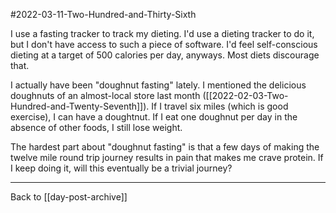 #2022-03-11-Two-Hundred-and-Thirty-Sixth

I use a fasting tracker to track my dieting.  I'd use a dieting tracker to do it, but I don't have access to such a piece of software.  I'd feel self-conscious dieting at a target of 500 calories per day, anyways.  Most diets discourage that.

I actually have been "doughnut fasting" lately.  I mentioned the delicious doughnuts of an almost-local store last month ([[2022-02-03-Two-Hundred-and-Twenty-Seventh]]).  If I travel six miles (which is good exercise), I can have a doughtnut.  If I eat one doughnut per day in the absence of other foods, I still lose weight.

The hardest part about "doughnut fasting" is that a few days of making the twelve mile round trip journey results in pain that makes me crave protein.  If I keep doing it, will this eventually be a trivial journey?

---
Back to [[day-post-archive]]